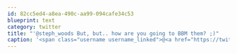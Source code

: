 ```yaml
---
id: 82cc5ed4-a8ea-490c-aa99-094cafe34c53
blueprint: text
category: twitter
title: "'@steph_woods But, but.. how are you going to BBM them? ;)"
caption: '<span class="username username_linked">@<a href="https://twitter.com/steph_woods" title="Stephanie Woods">steph_woods</a></span> But, but.. how are you going to BBM them? ;)'
---
```

